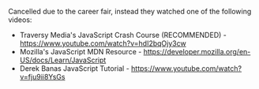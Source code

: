 Cancelled due to the career fair, instead they watched one of the following
videos:
+ Traversy Media's JavaScript Crash Course (RECOMMENDED) - https://www.youtube.com/watch?v=hdI2bqOjy3cw
+ Mozilla's JavaScript MDN Resource - https://developer.mozilla.org/en-US/docs/Learn/JavaScript
+ Derek Banas JavaScript Tutorial - https://www.youtube.com/watch?v=fju9ii8YsGs


